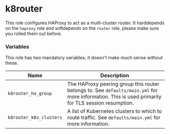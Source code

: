 # k8router

This role configures HAProxy to act as a multi-cluster router. It harddepends on
the `haproxy` role and softdepends on the `router` role, please make sure you
rolled them out before.

### Variables

This role has two mandatory variables, it doesn't make much sense without these.

|Name|Description|
|----|-----------|
|`k8router_ha_group`|The HAProxy peering group this router belongs to. See `defaults/main.yml` for more information. This is used primarily for TLS session resumption.|
|`k8router_k8s_clusters`|A list of Kubernetes clusters to which to route traffic. See `defaults/main.yml` for more information.|
